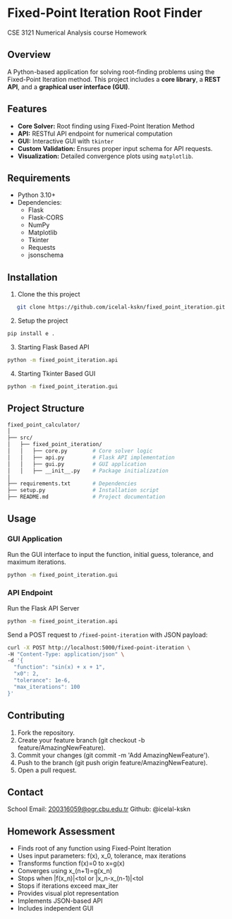 # Fixed-Point Iteration Root Finder
CSE 3121 Numerical Analysis course Homework

## Overview
A Python-based application for solving root-finding problems using the Fixed-Point Iteration method. This project includes a **core library**, a **REST API**, and a **graphical user interface (GUI)**.

## Features
- **Core Solver:** Root finding using Fixed-Point Iteration Method
- **API:** RESTful API endpoint for numerical computation
- **GUI:** Interactive GUI with `tkinter`
- **Custom Validation:** Ensures proper input schema for API requests.
- **Visualization:** Detailed convergence plots using `matplotlib`.

## Requirements
- Python 3.10+
- Dependencies:
  - Flask
  - Flask-CORS
  - NumPy
  - Matplotlib
  - Tkinter
  - Requests
  - jsonschema

## Installation
1. Clone the this project
```bash
   git clone https://github.com/icelal-kskn/fixed_point_iteration.git
```
2. Setup the project
```bash
pip install e .
```

3. Starting Flask Based API
```bash 
python -m fixed_point_iteration.api
```

4. Starting Tkinter Based GUI
```bash
python -m fixed_point_iteration.gui
```

## Project Structure
```bash
fixed_point_calculator/
│
├── src/
│   ├── fixed_point_iteration/
│   │   ├── core.py        # Core solver logic
│   │   ├── api.py         # Flask API implementation
│   │   ├── gui.py         # GUI application
│   │   ├── __init__.py    # Package initialization
│
├── requirements.txt       # Dependencies
├── setup.py               # Installation script
├── README.md              # Project documentation
```


## Usage

### GUI Application
Run the GUI interface to input the function, initial guess, tolerance, and maximum iterations.
```bash
python -m fixed_point_iteration.gui
```
### API Endpoint
Run the Flask API Server
```bash
python -m fixed_point_iteration.api
```

Send a POST request to `/fixed-point-iteration` with JSON payload:
```bash
curl -X POST http://localhost:5000/fixed-point-iteration \
-H "Content-Type: application/json" \
-d '{
  "function": "sin(x) + x + 1",
  "x0": 2,
  "tolerance": 1e-6,
  "max_iterations": 100
}'
```
## Contributing
1. Fork the repository.
2. Create your feature branch (git checkout -b feature/AmazingNewFeature).
3. Commit your changes (git commit -m 'Add AmazingNewFeature').
4. Push to the branch (git push origin feature/AmazingNewFeature).
5. Open a pull request.

## Contact
School Email: 200316059@ogr.cbu.edu.tr
Github: @icelal-kskn

## Homework Assessment
- Finds root of any function using Fixed-Point Iteration
- Uses input parameters: f(x), x_0, tolerance, max iterations
- Transforms function f(x)=0 to x=g(x)
- Converges using x_(n+1)=g(x_n)
- Stops when |f(x_n)|<tol or |x_n-x_(n-1)|<tol
- Stops if iterations exceed max_iter
- Provides visual plot representation
- Implements JSON-based API
- Includes independent GUI
